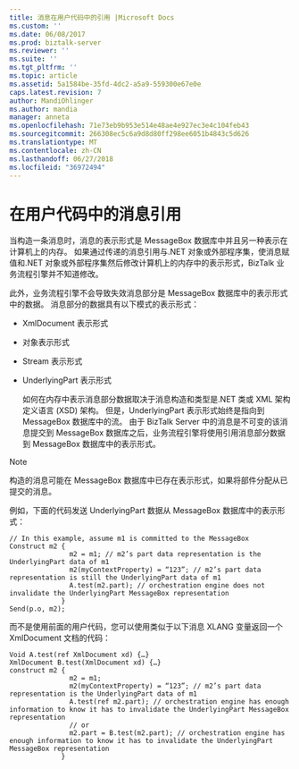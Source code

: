 ```yaml
---
title: 消息在用户代码中的引用 |Microsoft Docs
ms.custom: ''
ms.date: 06/08/2017
ms.prod: biztalk-server
ms.reviewer: ''
ms.suite: ''
ms.tgt_pltfrm: ''
ms.topic: article
ms.assetid: 5a1584be-35fd-4dc2-a5a9-559300e67e0e
caps.latest.revision: 7
author: MandiOhlinger
ms.author: mandia
manager: anneta
ms.openlocfilehash: 71e73eb9b953e514e48ae4e927ec3e4c104feb43
ms.sourcegitcommit: 266308ec5c6a9d8d80ff298ee6051b4843c5d626
ms.translationtype: MT
ms.contentlocale: zh-CN
ms.lasthandoff: 06/27/2018
ms.locfileid: "36972494"
---
```

# <a name="message-references-in-user-code"></a>在用户代码中的消息引用
当构造一条消息时，消息的表示形式是 MessageBox 数据库中并且另一种表示在计算机上的内存。 如果通过传递的消息引用与.NET 对象或外部程序集，使消息赋值和.NET 对象或外部程序集然后修改计算机上的内存中的表示形式，BizTalk 业务流程引擎并不知道修改。  
  
 此外，业务流程引擎不会导致失效消息部分是 MessageBox 数据库中的表示形式中的数据。 消息部分的数据具有以下模式的表示形式：  
  
- XmlDocument 表示形式  
  
- 对象表示形式  
  
- Stream 表示形式  
  
- UnderlyingPart 表示形式  
  
  如何在内存中表示消息部分数据取决于消息构造和类型是.NET 类或 XML 架构定义语言 (XSD) 架构。 但是，UnderlyingPart 表示形式始终是指向到 MessageBox 数据库中的流。 由于 BizTalk Server 中的消息是不可变的该消息提交到 MessageBox 数据库之后，业务流程引擎将使用引用消息部分数据到 MessageBox 数据库中的表示形式。  
  
> [!NOTE]
>  构造的消息可能在 MessageBox 数据库中已存在表示形式，如果将部件分配从已提交的消息。  
  
 例如，下面的代码发送 UnderlyingPart 数据从 MessageBox 数据库中的表示形式：  
  
```  
// In this example, assume m1 is committed to the MessageBox  
Construct m2 {   
               m2 = m1; // m2’s part data representation is the UnderlyingPart data of m1  
               m2(myContextProperty) = “123”; // m2’s part data representation is still the UnderlyingPart data of m1  
               A.test(m2.part); // orchestration engine does not invalidate the UnderlyingPart MessageBox representation  
             }  
Send(p.o, m2);  
```  
  
 而不是使用前面的用户代码，您可以使用类似于以下消息 XLANG 变量返回一个 XmlDocument 文档的代码：  
  
```  
Void A.test(ref XmlDocument xd) {…}  
XmlDocument B.test(XmlDocument xd) {…}  
construct m2 {  
               m2 = m1;  
               m2(myContextProperty) = “123”; // m2’s part data representation is the UnderlyingPart data of m1  
               A.test(ref m2.part); // orchestration engine has enough information to know it has to invalidate the UnderlyingPart MessageBox representation  
               // or  
               m2.part = B.test(m2.part); // orchestration engine has enough information to know it has to invalidate the UnderlyingPart MessageBox representation  
             }  
```